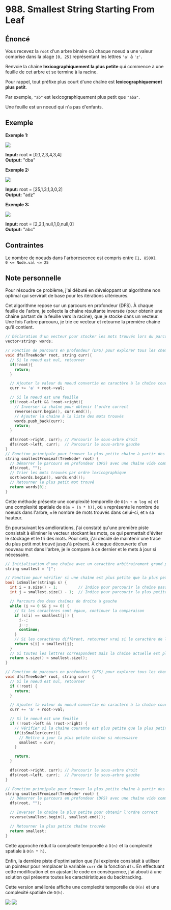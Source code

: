# 988. Smallest String Starting From Leaf

## Énoncé

Vous recevez la `root` d'un arbre binaire où chaque noeud a une valeur comprise dans la plage `[0, 25]` représentant les lettres `'a'` à `'z'`.

Renvoie la chaîne **lexicographiquement la plus petite** qui commence à une feuille de cet arbre et se termine à la racine.

Pour rappel, tout préfixe plus court d'une chaîne est **lexicographiquement plus petit**.

Par exemple, `"ab"` est lexicographiquement plus petit que `"aba"`.

Une feuille est un noeud qui n'a pas d'enfants.

## Exemple

**Exemple 1:**

<img src="./imgs/img1.png"/>

**Input:** root = [0,1,2,3,4,3,4]  
**Output:** "dba"

**Exemple 2:**

<img src="./imgs/img2.png"/>

**Input:** root = [25,1,3,1,3,0,2]  
**Output:** "adz"

**Exemple 3:**

<img src="./imgs/img3.png"/>

**Input:** root = [2,2,1,null,1,0,null,0]  
**Output:** "abc"

## Contraintes

Le nombre de noeuds dans l'arborescence est compris entre `[1, 8500]`.  
`0 <= Node.val <= 25`

## Note personnelle

Pour résoudre ce problème, j'ai débuté en développant un algorithme non optimal qui servirait de base pour les itérations ultérieures.

Cet algorithme repose sur un parcours en profondeur (DFS). À chaque feuille de l'arbre, je collecte la chaîne résultante inversée (pour obtenir une chaîne partant de la feuille vers la racine), que je stocke dans un vecteur. Une fois l'arbre parcouru, je trie ce vecteur et retourne la première chaîne qu'il contient.

```cpp
// Déclaration d'un vecteur pour stocker les mots trouvés lors du parcours de l'arbre
vector<string> words;

// Fonction de parcours en profondeur (DFS) pour explorer tous les chemins de l'arbre.
void dfs(TreeNode* root, string curr){
  // Si le noeud est nul, retourner
  if(!root){
    return;
  }

  // Ajouter la valeur du noeud convertie en caractère à la chaîne courante
  curr += 'a' + root->val;

  // Si le noeud est une feuille
  if(!root->left && !root->right){
    // Inverser la chaîne pour obtenir l'ordre correct
    reverse(curr.begin(), curr.end());
    // Ajouter la chaîne à la liste des mots trouvés
    words.push_back(curr);
    return;
  }

  dfs(root->right, curr); // Parcourir le sous-arbre droit
  dfs(root->left, curr);  // Parcourir le sous-arbre gauche
}
// Fonction principale pour trouver la plus petite chaîne à partir des feuilles de l'arbre.
string smallestFromLeaf(TreeNode* root) {
  // Démarrer le parcours en profondeur (DFS) avec une chaîne vide comme chaîne initiale
  dfs(root, "");
  // Trier les mots trouvés par ordre lexicographique
  sort(words.begin(), words.end());
  // Retourner le plus petit mot trouvé
  return words[0];
}
```

Cette méthode présente une complexité temporelle de `O(n + m log m)` et une complexité spatiale de `O(m + (n * h))`, où `n` représente le nombre de noeuds dans l'arbre, `m` le nombre de mots trouvés dans celui-ci, et `h` sa hauteur.

En poursuivant les améliorations, j'ai constaté qu'une première piste consistait à éliminer le vecteur stockant les mots, ce qui permettait d'éviter le stockage et le tri des mots. Pour cela, j'ai décidé de maintenir une trace du plus petit mot trouvé jusqu'à présent. À chaque découverte d'un nouveau mot dans l'arbre, je le compare à ce dernier et le mets à jour si nécessaire.

```cpp
// Initialisation d'une chaîne avec un caractère arbitrairement grand pour stocker la plus petite chaîne trouvée lexicographiquement
string smallest = "|";

// Fonction pour vérifier si une chaîne est plus petite que la plus petite chaîne actuellement trouvée.
bool isSmaller(string& s) {
  int i = s.size() - 1;         // Indice pour parcourir la chaîne passée en paramètre
  int j = smallest.size() - 1;  // Indice pour parcourir la plus petite chaîne actuellement trouvée

  // Parcours des deux chaînes de droite à gauche
  while (i >= 0 && j >= 0) {
    // Si les caractères sont égaux, continuer la comparaison
    if (s[i] == smallest[j]) {
      i--;
      j--;
      continue;
    }
    // Si les caractères diffèrent, retourner vrai si le caractère de la chaîne actuelle est plus petit
    return s[i] < smallest[j];
  }
  // Si toutes les lettres correspondent mais la chaîne actuelle est plus courte, elle est considérée plus petite
  return s.size() < smallest.size();
}

// Fonction de parcours en profondeur (DFS) pour explorer tous les chemins de l'arbre.
void dfs(TreeNode* root, string curr) {
  // Si le noeud est nul, retourner
  if (!root) {
    return;
  }

  // Ajouter la valeur du noeud convertie en caractère à la chaîne courante
  curr += 'a' + root->val;

  // Si le noeud est une feuille
  if (!root->left && !root->right) {
    // Vérifier si la chaîne courante est plus petite que la plus petite trouvée jusqu'à présent
    if(isSmaller(curr)){
      // Mettre à jour la plus petite chaîne si nécessaire
      smallest = curr;
    }

    return;
  }

  dfs(root->right, curr); // Parcourir le sous-arbre droit
  dfs(root->left, curr);  // Parcourir le sous-arbre gauche
}

// Fonction principale pour trouver la plus petite chaîne à partir des feuilles de l'arbre.
string smallestFromLeaf(TreeNode* root) {
  // Démarrer le parcours en profondeur (DFS) avec une chaîne vide comme préfixe initial
  dfs(root, "");

  // Inverser la chaîne la plus petite pour obtenir l'ordre correct
  reverse(smallest.begin(), smallest.end());

  // Retourner la plus petite chaîne trouvée
  return smallest;
}
```

Cette approche réduit la complexité temporelle à `O(n)` et la complexité spatiale à `O(n * h)`.

Enfin, la dernière piste d'optimisation que j'ai explorée consistait à utiliser un pointeur pour remplacer la variable `curr` de la fonction `dfs`. En effectuant cette modification et en ajustant le code en conséquence, j'ai abouti à une solution qui présente toutes les caractéristiques du backtracking.

Cette version améliorée affiche une complexité temporelle de `O(n)` et une complexité spatiale de `O(h)`.

<img src="./imgs/runtime.png"/>
<img src="./imgs/memory.png"/>
